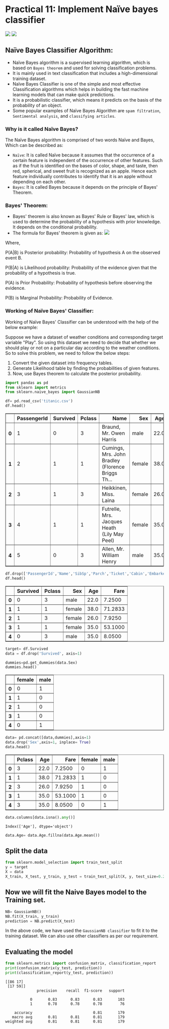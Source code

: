 # Practical 11: Implement Naïve bayes classifier 
[![](https://img.shields.io/badge/Name-Sagar_Darji-blue.svg?style=flat)](https://www.linkedin.com/in/sagar-darji-7b7011165/)
![](https://img.shields.io/badge/Enrollment.no-181310132010-blue.svg?style=flat)

## Naïve Bayes Classifier Algorithm:
- Naïve Bayes algorithm is a supervised learning algorithm, which is based on `Bayes theorem` and used for solving classification problems.
- It is mainly used in text classification that includes a high-dimensional training dataset.
- Naïve Bayes Classifier is one of the simple and most effective Classification algorithms which helps in building the fast machine learning models that can make quick predictions.
- It is a probabilistic classifier, which means it predicts on the basis of the probability of an object.
- Some popular examples of Naïve Bayes Algorithm are `spam filtration`, `Sentimental analysis`, and `classifying articles`.

### Why is it called Naïve Bayes?
The Naïve Bayes algorithm is comprised of two words Naïve and Bayes, Which can be described as:
- `Naïve`: It is called Naïve because it assumes that the occurrence of a certain feature is independent of the occurrence of other features. Such as if the fruit is identified on the bases of color, shape, and taste, then red, spherical, and sweet fruit is recognized as an apple. Hence each feature individually contributes to identify that it is an apple without depending on each other.
- `Bayes`: It is called Bayes because it depends on the principle of Bayes' Theorem.

### Bayes' Theorem:
- Bayes' theorem is also known as Bayes' Rule or Bayes' law, which is used to determine the probability of a hypothesis with prior knowledge. It depends on the conditional probability.
- The formula for Bayes' theorem is given as:
![](https://www.geeksforgeeks.org/wp-content/ql-cache/quicklatex.com-7777aa719ea14857115695676adc0914_l3.svg)

Where,

P(A|B) is Posterior probability: Probability of hypothesis A on the observed event B.

P(B|A) is Likelihood probability: Probability of the evidence given that the probability of a hypothesis is true.

P(A) is Prior Probability: Probability of hypothesis before observing the evidence.

P(B) is Marginal Probability: Probability of Evidence.

### Working of Naïve Bayes' Classifier:
Working of Naïve Bayes' Classifier can be understood with the help of the below example:

Suppose we have a dataset of weather conditions and corresponding target variable "Play". So using this dataset we need to decide that whether we should play or not on a particular day according to the weather conditions. So to solve this problem, we need to follow the below steps:
1. Convert the given dataset into frequency tables.
2. Generate Likelihood table by finding the probabilities of given features.
3. Now, use Bayes theorem to calculate the posterior probability.

```python
import pandas as pd
from sklearn import metrics
from sklearn.naive_bayes import GaussianNB
```


```python
df= pd.read_csv('titanic.csv')
df.head()
```




<div>
<table border="1" class="dataframe">
  <thead>
    <tr style="text-align: right;">
      <th></th>
      <th>PassengerId</th>
      <th>Survived</th>
      <th>Pclass</th>
      <th>Name</th>
      <th>Sex</th>
      <th>Age</th>
      <th>SibSp</th>
      <th>Parch</th>
      <th>Ticket</th>
      <th>Fare</th>
      <th>Cabin</th>
      <th>Embarked</th>
    </tr>
  </thead>
  <tbody>
    <tr>
      <th>0</th>
      <td>1</td>
      <td>0</td>
      <td>3</td>
      <td>Braund, Mr. Owen Harris</td>
      <td>male</td>
      <td>22.0</td>
      <td>1</td>
      <td>0</td>
      <td>A/5 21171</td>
      <td>7.2500</td>
      <td>NaN</td>
      <td>S</td>
    </tr>
    <tr>
      <th>1</th>
      <td>2</td>
      <td>1</td>
      <td>1</td>
      <td>Cumings, Mrs. John Bradley (Florence Briggs Th...</td>
      <td>female</td>
      <td>38.0</td>
      <td>1</td>
      <td>0</td>
      <td>PC 17599</td>
      <td>71.2833</td>
      <td>C85</td>
      <td>C</td>
    </tr>
    <tr>
      <th>2</th>
      <td>3</td>
      <td>1</td>
      <td>3</td>
      <td>Heikkinen, Miss. Laina</td>
      <td>female</td>
      <td>26.0</td>
      <td>0</td>
      <td>0</td>
      <td>STON/O2. 3101282</td>
      <td>7.9250</td>
      <td>NaN</td>
      <td>S</td>
    </tr>
    <tr>
      <th>3</th>
      <td>4</td>
      <td>1</td>
      <td>1</td>
      <td>Futrelle, Mrs. Jacques Heath (Lily May Peel)</td>
      <td>female</td>
      <td>35.0</td>
      <td>1</td>
      <td>0</td>
      <td>113803</td>
      <td>53.1000</td>
      <td>C123</td>
      <td>S</td>
    </tr>
    <tr>
      <th>4</th>
      <td>5</td>
      <td>0</td>
      <td>3</td>
      <td>Allen, Mr. William Henry</td>
      <td>male</td>
      <td>35.0</td>
      <td>0</td>
      <td>0</td>
      <td>373450</td>
      <td>8.0500</td>
      <td>NaN</td>
      <td>S</td>
    </tr>
  </tbody>
</table>
</div>




```python
df.drop(['PassengerId','Name','SibSp','Parch','Ticket','Cabin','Embarked'],axis='columns',inplace=True)
df.head()
```




<div>

<table border="1" class="dataframe">
  <thead>
    <tr style="text-align: right;">
      <th></th>
      <th>Survived</th>
      <th>Pclass</th>
      <th>Sex</th>
      <th>Age</th>
      <th>Fare</th>
    </tr>
  </thead>
  <tbody>
    <tr>
      <th>0</th>
      <td>0</td>
      <td>3</td>
      <td>male</td>
      <td>22.0</td>
      <td>7.2500</td>
    </tr>
    <tr>
      <th>1</th>
      <td>1</td>
      <td>1</td>
      <td>female</td>
      <td>38.0</td>
      <td>71.2833</td>
    </tr>
    <tr>
      <th>2</th>
      <td>1</td>
      <td>3</td>
      <td>female</td>
      <td>26.0</td>
      <td>7.9250</td>
    </tr>
    <tr>
      <th>3</th>
      <td>1</td>
      <td>1</td>
      <td>female</td>
      <td>35.0</td>
      <td>53.1000</td>
    </tr>
    <tr>
      <th>4</th>
      <td>0</td>
      <td>3</td>
      <td>male</td>
      <td>35.0</td>
      <td>8.0500</td>
    </tr>
  </tbody>
</table>
</div>




```python
target= df.Survived
data = df.drop('Survived', axis=1)
```


```python
dummies=pd.get_dummies(data.Sex)
dummies.head()
```




<div>
<table border="1" class="dataframe">
  <thead>
    <tr style="text-align: right;">
      <th></th>
      <th>female</th>
      <th>male</th>
    </tr>
  </thead>
  <tbody>
    <tr>
      <th>0</th>
      <td>0</td>
      <td>1</td>
    </tr>
    <tr>
      <th>1</th>
      <td>1</td>
      <td>0</td>
    </tr>
    <tr>
      <th>2</th>
      <td>1</td>
      <td>0</td>
    </tr>
    <tr>
      <th>3</th>
      <td>1</td>
      <td>0</td>
    </tr>
    <tr>
      <th>4</th>
      <td>0</td>
      <td>1</td>
    </tr>
  </tbody>
</table>
</div>




```python
data= pd.concat([data,dummies],axis=1)
data.drop('Sex',axis=1, inplace= True)
data.head()
```




<div>

<table border="1" class="dataframe">
  <thead>
    <tr style="text-align: right;">
      <th></th>
      <th>Pclass</th>
      <th>Age</th>
      <th>Fare</th>
      <th>female</th>
      <th>male</th>
    </tr>
  </thead>
  <tbody>
    <tr>
      <th>0</th>
      <td>3</td>
      <td>22.0</td>
      <td>7.2500</td>
      <td>0</td>
      <td>1</td>
    </tr>
    <tr>
      <th>1</th>
      <td>1</td>
      <td>38.0</td>
      <td>71.2833</td>
      <td>1</td>
      <td>0</td>
    </tr>
    <tr>
      <th>2</th>
      <td>3</td>
      <td>26.0</td>
      <td>7.9250</td>
      <td>1</td>
      <td>0</td>
    </tr>
    <tr>
      <th>3</th>
      <td>1</td>
      <td>35.0</td>
      <td>53.1000</td>
      <td>1</td>
      <td>0</td>
    </tr>
    <tr>
      <th>4</th>
      <td>3</td>
      <td>35.0</td>
      <td>8.0500</td>
      <td>0</td>
      <td>1</td>
    </tr>
  </tbody>
</table>
</div>




```python
data.columns[data.isna().any()]
```




    Index(['Age'], dtype='object')




```python
data.Age= data.Age.fillna(data.Age.mean())

```

## Split the data
```python
from sklearn.model_selection import train_test_split
y = target
X = data
X_train, X_test, y_train, y_test = train_test_split(X, y, test_size=0.2, random_state=40)
```
## Now we will fit the Naive Bayes model to the Training set.

```python
NB= GaussianNB()
NB.fit(X_train, y_train)
prediction = NB.predict(X_test)
```
In the above code, we have used the `GaussianNB classifier` to fit it to the training dataset. We can also use other classifiers as per our requirement.

## Evaluating the model
```python
from sklearn.metrics import confusion_matrix, classification_report
print(confusion_matrix(y_test, prediction))
print(classification_report(y_test, prediction))
```

    [[86 17]
     [17 59]]
                  precision    recall  f1-score   support
    
               0       0.83      0.83      0.83       103
               1       0.78      0.78      0.78        76
    
        accuracy                           0.81       179
       macro avg       0.81      0.81      0.81       179
    weighted avg       0.81      0.81      0.81       179
    
    
